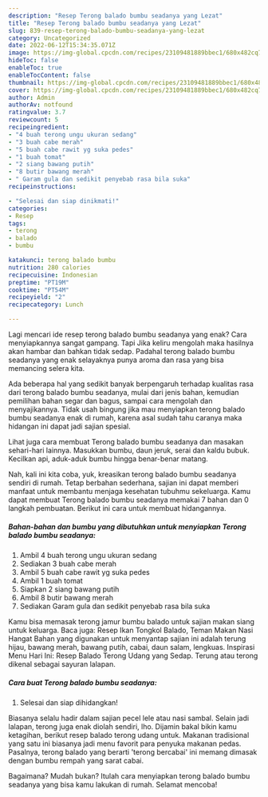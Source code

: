 ```yaml
---
description: "Resep Terong balado bumbu seadanya yang Lezat"
title: "Resep Terong balado bumbu seadanya yang Lezat"
slug: 839-resep-terong-balado-bumbu-seadanya-yang-lezat
category: Uncategorized
date: 2022-06-12T15:34:35.071Z
image: https://img-global.cpcdn.com/recipes/23109481889bbec1/680x482cq70/terong-balado-bumbu-seadanya-foto-resep-utama.jpg
hideToc: false
enableToc: true
enableTocContent: false
thumbnail: https://img-global.cpcdn.com/recipes/23109481889bbec1/680x482cq70/terong-balado-bumbu-seadanya-foto-resep-utama.jpg
cover: https://img-global.cpcdn.com/recipes/23109481889bbec1/680x482cq70/terong-balado-bumbu-seadanya-foto-resep-utama.jpg
author: Admin
authorAv: notfound
ratingvalue: 3.7
reviewcount: 5
recipeingredient:
- "4 buah terong ungu ukuran sedang"
- "3 buah cabe merah"
- "5 buah cabe rawit yg suka pedes"
- "1 buah tomat"
- "2 siang bawang putih"
- "8 butir bawang merah"
- " Garam gula dan sedikit penyebab rasa bila suka"
recipeinstructions:

- "Selesai dan siap dinikmati!"
categories:
- Resep
tags:
- terong
- balado
- bumbu

katakunci: terong balado bumbu 
nutrition: 280 calories
recipecuisine: Indonesian
preptime: "PT19M"
cooktime: "PT54M"
recipeyield: "2"
recipecategory: Lunch

---
```



Lagi mencari ide resep terong balado bumbu seadanya yang enak? Cara menyiapkannya sangat gampang. Tapi Jika keliru mengolah maka hasilnya akan hambar dan bahkan tidak sedap. Padahal terong balado bumbu seadanya yang enak selayaknya punya aroma dan rasa yang bisa memancing selera kita.


Ada beberapa hal yang sedikit banyak berpengaruh terhadap kualitas rasa dari terong balado bumbu seadanya, mulai dari jenis bahan, kemudian pemilihan bahan segar dan bagus, sampai cara mengolah dan menyajikannya. Tidak usah bingung jika mau menyiapkan terong balado bumbu seadanya enak di rumah, karena asal sudah tahu caranya maka hidangan ini dapat jadi sajian spesial.

Lihat juga cara membuat Terong balado bumbu seadanya dan masakan sehari-hari lainnya. Masukkan bumbu, daun jeruk, serai dan kaldu bubuk. Kecilkan api, aduk-aduk bumbu hingga benar-benar matang.


Nah, kali ini kita coba, yuk, kreasikan terong balado bumbu seadanya sendiri di rumah. Tetap berbahan sederhana, sajian ini dapat memberi manfaat untuk membantu menjaga kesehatan tubuhmu sekeluarga. Kamu dapat membuat Terong balado bumbu seadanya memakai 7 bahan dan 0 langkah pembuatan. Berikut ini cara untuk membuat hidangannya.

<!--inarticleads1-->

##### Bahan-bahan dan bumbu yang dibutuhkan untuk menyiapkan Terong balado bumbu seadanya:

1. Ambil 4 buah terong ungu ukuran sedang
1. Sediakan 3 buah cabe merah
1. Ambil 5 buah cabe rawit yg suka pedes
1. Ambil 1 buah tomat
1. Siapkan 2 siang bawang putih
1. Ambil 8 butir bawang merah
1. Sediakan  Garam gula dan sedikit penyebab rasa bila suka


Kamu bisa memasak terong jamur bumbu balado untuk sajian makan siang untuk keluarga. Baca juga: Resep Ikan Tongkol Balado, Teman Makan Nasi Hangat Bahan yang digunakan untuk menyantap sajian ini adalah terung hijau, bawang merah, bawang putih, cabai, daun salam, lengkuas. Inspirasi Menu Hari Ini: Resep Balado Terong Udang yang Sedap. Terung atau terong dikenal sebagai sayuran lalapan. 

<!--inarticleads2-->

##### Cara buat Terong balado bumbu seadanya:


1. Selesai dan siap dihidangkan!

Biasanya selalu hadir dalam sajian pecel lele atau nasi sambal. Selain jadi lalapan, terong juga enak diolah sendiri, lho. Dijamin bakal bikin kamu ketagihan, berikut resep balado terong udang untuk. Makanan tradisional yang satu ini biasanya jadi menu favorit para penyuka makanan pedas. Pasalnya, terong balado yang berarti &#39;terong bercabai&#39; ini memang dimasak dengan bumbu rempah yang sarat cabai. 

Bagaimana? Mudah bukan? Itulah cara menyiapkan terong balado bumbu seadanya yang bisa kamu lakukan di rumah. Selamat mencoba!
